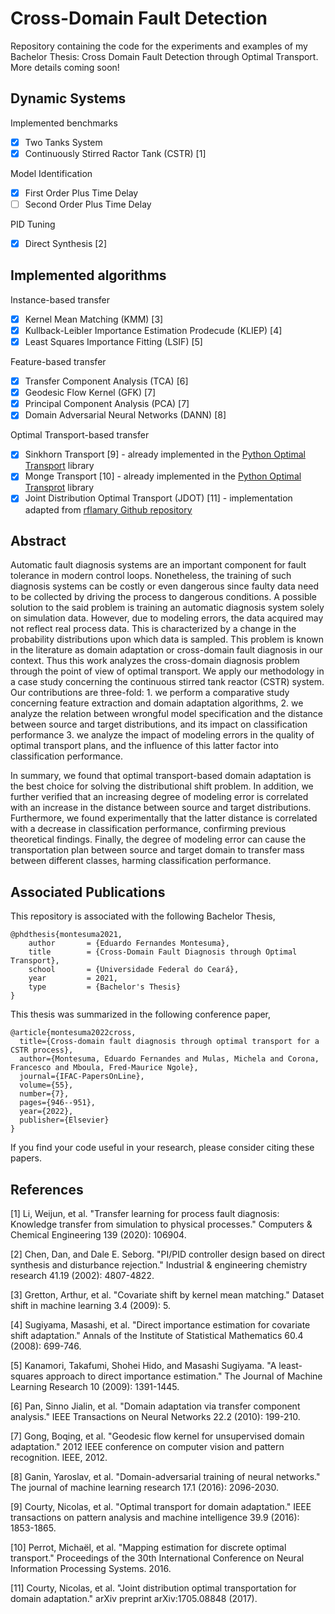 # Cross-Domain Fault Detection
Repository containing the code for the experiments and examples of my Bachelor Thesis: Cross Domain Fault Detection through Optimal Transport. More details coming soon!

## Dynamic Systems

Implemented benchmarks

* [x] Two Tanks System
* [x] Continuously Stirred Ractor Tank (CSTR) [1]

Model Identification

* [x] First Order Plus Time Delay
* [ ] Second Order Plus Time Delay

PID Tuning

* [x] Direct Synthesis [2]

## Implemented algorithms

Instance-based transfer

* [x] Kernel Mean Matching (KMM) [3]
* [x] Kullback-Leibler Importance Estimation Prodecude (KLIEP) [4]
* [x] Least Squares Importance Fitting (LSIF) [5]

Feature-based transfer

* [x] Transfer Component Analysis (TCA) [6]
* [x] Geodesic Flow Kernel (GFK) [7]
* [x] Principal Component Analysis (PCA) [7]
* [x] Domain Adversarial Neural Networks (DANN) [8]

Optimal Transport-based transfer

* [x] Sinkhorn Transport [9] - already implemented in the [Python Optimal Transport](https://github.com/PythonOT/POT) library
* [x] Monge Transport [10] - already implemented in the [Python Optimal Transprot](https://github.com/PythonOT/POT) library
* [x] Joint Distribution Optimal Transport (JDOT) [11] - implementation adapted from [rflamary Github repository](https://github.com/rflamary/JDOT)

## Abstract

Automatic fault diagnosis systems are an important component for fault tolerance in modern control loops. Nonetheless, the training of such diagnosis systems can be costly or even dangerous since faulty data need to be collected by driving the process to dangerous conditions. A possible solution to the said problem is training an automatic diagnosis system solely on simulation data. However, due to modeling errors, the data acquired may not reflect real process data. This is characterized by a change in the probability distributions upon which data is sampled. This problem is known in the literature as domain adaptation or cross-domain fault diagnosis in our context. Thus this work analyzes the cross-domain diagnosis problem through the point of view of optimal transport. We apply our methodology in a case study concerning the continuous stirred tank reactor (CSTR) system. Our contributions are three-fold: 1. we perform a comparative study concerning feature extraction and domain adaptation algorithms, 2. we analyze the relation between wrongful model specification and the distance between source and target distributions, and its impact on classification performance 3. we analyze the impact of modeling errors in the quality of optimal transport plans, and the influence of this latter factor into classification performance.

In summary, we found that optimal transport-based domain adaptation is the best choice for solving the distributional shift problem. In addition, we further verified that an increasing degree of modeling error is correlated with an increase in the distance between source and target distributions. Furthermore, we found experimentally that the latter distance is correlated with a decrease in classification performance, confirming previous theoretical findings. Finally, the degree of modeling error can cause the transportation plan between source and target domain to transfer mass between different classes, harming classification performance.

## Associated Publications

This repository is associated with the following Bachelor Thesis,

```
@phdthesis{montesuma2021,
    author       = {Eduardo Fernandes Montesuma}, 
    title        = {Cross-Domain Fault Diagnosis through Optimal Transport},
    school       = {Universidade Federal do Ceará},
    year         = 2021,
    type         = {Bachelor's Thesis}
}  
```

This thesis was summarized in the following conference paper,

```
@article{montesuma2022cross,
  title={Cross-domain fault diagnosis through optimal transport for a CSTR process},
  author={Montesuma, Eduardo Fernandes and Mulas, Michela and Corona, Francesco and Mboula, Fred-Maurice Ngole},
  journal={IFAC-PapersOnLine},
  volume={55},
  number={7},
  pages={946--951},
  year={2022},
  publisher={Elsevier}
}
```

If you find your code useful in your research, please consider citing these papers.

References
----------
[1] Li, Weijun, et al. "Transfer learning for process fault diagnosis: Knowledge transfer from simulation to physical processes." Computers & Chemical Engineering 139 (2020): 106904.

[2] Chen, Dan, and Dale E. Seborg. "PI/PID controller design based on direct synthesis and disturbance rejection." Industrial & engineering chemistry research 41.19 (2002): 4807-4822.

[3] Gretton, Arthur, et al. "Covariate shift by kernel mean matching." Dataset shift in machine learning 3.4 (2009): 5.

[4] Sugiyama, Masashi, et al. "Direct importance estimation for covariate shift adaptation." Annals of the Institute of Statistical Mathematics 60.4 (2008): 699-746.

[5] Kanamori, Takafumi, Shohei Hido, and Masashi Sugiyama. "A least-squares approach to direct importance estimation." The Journal of Machine Learning Research 10 (2009): 1391-1445.

[6] Pan, Sinno Jialin, et al. "Domain adaptation via transfer component analysis." IEEE Transactions on Neural Networks 22.2 (2010): 199-210.

[7] Gong, Boqing, et al. "Geodesic flow kernel for unsupervised domain adaptation." 2012 IEEE conference on computer vision and pattern recognition. IEEE, 2012.

[8] Ganin, Yaroslav, et al. "Domain-adversarial training of neural networks." The journal of machine learning research 17.1 (2016): 2096-2030.

[9] Courty, Nicolas, et al. "Optimal transport for domain adaptation." IEEE transactions on pattern analysis and machine intelligence 39.9 (2016): 1853-1865.

[10] Perrot, Michaël, et al. "Mapping estimation for discrete optimal transport." Proceedings of the 30th International Conference on Neural Information Processing Systems. 2016.

[11] Courty, Nicolas, et al. "Joint distribution optimal transportation for domain adaptation." arXiv preprint arXiv:1705.08848 (2017).
